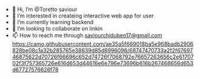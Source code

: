 - 👋 Hi, I’m @Toretto saviour
- 👀 I’m interested in createing interactive web app for user
- 🌱 I’m currently learning backend
- 💞️ I’m looking to collaborate on linkin
- 📫 How to reach me through saviourchiduben17@gmail.com
https://camo.githubusercontent.com/ae35a5f669018ba5e968badb2906828be08c1a32b285765e38639d85d8996096/68747470733a2f2f6769746875622d70726f66696c652d74726f7068792e76657263656c2e6170702f3f757365726e616d653d44616e6e796e73696b616b267468656d653d67727576626f78
